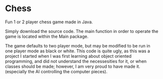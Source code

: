 # Chess
Fun 1 or 2 player chess game made in Java. 

Simply download the source code. The main function in order to operate the game is located within the Main package. 

The game defaults to two player mode, but may be modified to be run in one player mode as black or white. This code is quite ugly,
as this was a project I started when I was first learning about object oriented programming, and did not understand the 
necessesities for it, or when classes should be made; however, I am very proud to have made it. (especially the AI controlling the computer pieces). 
